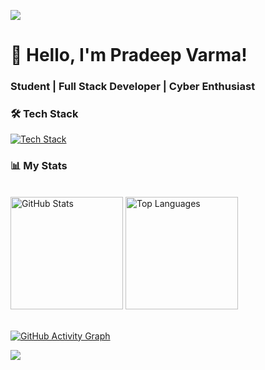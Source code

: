 ![](https://capsule-render.vercel.app/api?type=waving&color=gradient&height=100&section=header)

<h1>👋 Hello, I'm Pradeep Varma!</h1>
<h3>Student | Full Stack Developer | Cyber Enthusiast</h3>

### 🛠️ Tech Stack
[![Tech Stack](https://skillicons.dev/icons?i=nextjs,mongodb,express,react,nodejs,postgres,figma,tailwind,bootstrap,materialui,jquery,vite,postman,vercel,docker,c,py,java,html,css,js,ts,go)](https://skillicons.dev)

### 📊 My Stats

<br>
  <div>
    <img height="180em" src="https://github-readme-stats.vercel.app/api?username=pvarma-05&show_icons=true&theme=radical" alt="GitHub Stats"/>
    <img height="180em" src="https://github-readme-stats.vercel.app/api/top-langs/?username=pvarma-05&layout=compact&theme=radical" alt="Top Languages"/>
  </div>

<br>

[![GitHub Activity Graph](https://github-readme-activity-graph.vercel.app/graph?username=pvarma-05&theme=radical)](https://github.com/pvarma-05)

![](https://capsule-render.vercel.app/api?type=waving&color=gradient&height=100&section=footer)
